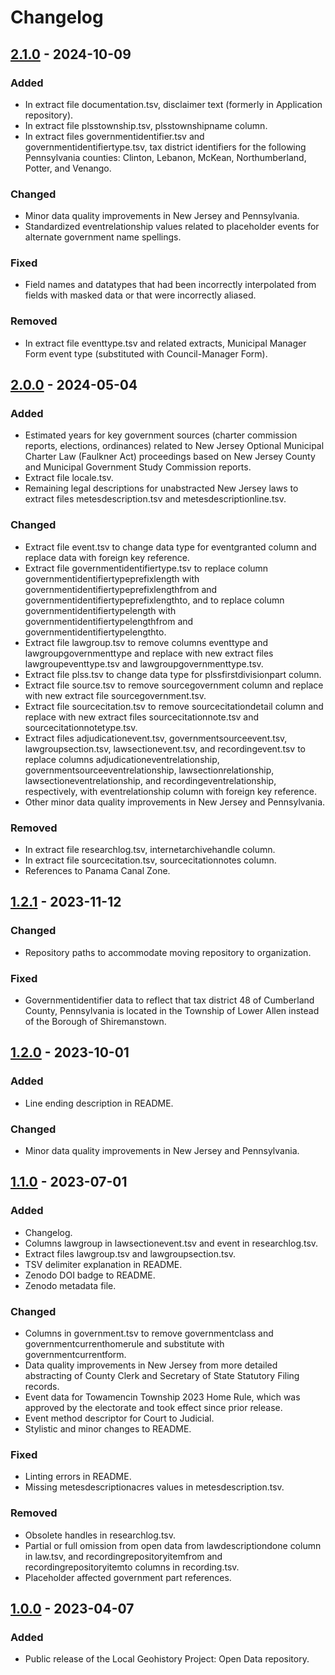 # Changelog

## [2.1.0] - 2024-10-09

### Added

- In extract file documentation.tsv, disclaimer text (formerly in Application repository).
- In extract file plsstownship.tsv, plsstownshipname column.
- In extract files governmentidentifier.tsv and governmentidentifiertype.tsv, tax district identifiers for the following Pennsylvania counties: Clinton, Lebanon, McKean, Northumberland, Potter, and Venango.

### Changed

- Minor data quality improvements in New Jersey and Pennsylvania.
- Standardized eventrelationship values related to placeholder events for alternate government name spellings.

### Fixed

- Field names and datatypes that had been incorrectly interpolated from fields with masked data or that were incorrectly aliased.

### Removed

- In extract file eventtype.tsv and related extracts, Municipal Manager Form event type (substituted with Council-Manager Form).

## [2.0.0] - 2024-05-04

### Added

- Estimated years for key government sources (charter commission reports, elections, ordinances) related to New Jersey Optional Municipal Charter Law (Faulkner Act) proceedings based on New Jersey County and Municipal Government Study Commission reports.
- Extract file locale.tsv.
- Remaining legal descriptions for unabstracted New Jersey laws to extract files metesdescription.tsv and metesdescriptionline.tsv.

### Changed

- Extract file event.tsv to change data type for eventgranted column and replace data with foreign key reference.
- Extract file governmentidentifiertype.tsv to replace column governmentidentifiertypeprefixlength with governmentidentifiertypeprefixlengthfrom and governmentidentifiertypeprefixlengthto, and to replace column governmentidentifiertypelength with governmentidentifiertypelengthfrom and governmentidentifiertypelengthto.
- Extract file lawgroup.tsv to remove columns eventtype and lawgroupgovernmenttype and replace with new extract files lawgroupeventtype.tsv and lawgroupgovernmenttype.tsv.
- Extract file plss.tsv to change data type for plssfirstdivisionpart column.
- Extract file source.tsv to remove sourcegovernment column and replace with new extract file sourcegovernment.tsv.
- Extract file sourcecitation.tsv to remove sourcecitationdetail column and replace with new extract files sourcecitationnote.tsv and sourcecitationnotetype.tsv.
- Extract files adjudicationevent.tsv, governmentsourceevent.tsv, lawgroupsection.tsv, lawsectionevent.tsv, and recordingevent.tsv to replace columns adjudicationeventrelationship, governmentsourceeventrelationship, lawsectionrelationship, lawsectioneventrelationship, and recordingeventrelationship, respectively, with eventrelationship column with foreign key reference.
- Other minor data quality improvements in New Jersey and Pennsylvania.

### Removed

- In extract file researchlog.tsv, internetarchivehandle column.
- In extract file sourcecitation.tsv, sourcecitationnotes column.
- References to Panama Canal Zone.

## [1.2.1] - 2023-11-12

### Changed

- Repository paths to accommodate moving repository to organization.

### Fixed

- Governmentidentifier data to reflect that tax district 48 of Cumberland County, Pennsylvania is located in the Township of Lower Allen instead of the Borough of Shiremanstown.

## [1.2.0] - 2023-10-01

### Added

- Line ending description in README.

### Changed

- Minor data quality improvements in New Jersey and Pennsylvania.

## [1.1.0] - 2023-07-01

### Added

- Changelog.
- Columns lawgroup in lawsectionevent.tsv and event in researchlog.tsv.
- Extract files lawgroup.tsv and lawgroupsection.tsv.
- TSV delimiter explanation in README.
- Zenodo DOI badge to README.
- Zenodo metadata file.

### Changed

- Columns in government.tsv to remove governmentclass and governmentcurrenthomerule and substitute with governmentcurrentform.
- Data quality improvements in New Jersey from more detailed abstracting of County Clerk and Secretary of State Statutory Filing records.
- Event data for Towamencin Township 2023 Home Rule, which was approved by the electorate and took effect since prior release.
- Event method descriptor for Court to Judicial.
- Stylistic and minor changes to README.

### Fixed

- Linting errors in README.
- Missing metesdescriptionacres values in metesdescription.tsv.

### Removed

- Obsolete handles in researchlog.tsv.
- Partial or full omission from open data from lawdescriptiondone column in law.tsv, and recordingrepositoryitemfrom and recordingrepositoryitemto columns in recording.tsv.
- Placeholder affected government part references.

## [1.0.0] - 2023-04-07

### Added

- Public release of the Local Geohistory Project: Open Data repository.

[2.1.0]: https://github.com/localgeohistoryproject/open-data/compare/v2.0.0...v2.1.0
[2.0.0]: https://github.com/localgeohistoryproject/open-data/compare/v1.2.1...v2.0.0
[1.2.1]: https://github.com/localgeohistoryproject/open-data/compare/v1.2.0...v1.2.1
[1.2.0]: https://github.com/localgeohistoryproject/open-data/compare/v1.1.0...v1.2.0
[1.1.0]: https://github.com/localgeohistoryproject/open-data/compare/v1.0.0...v1.1.0
[1.0.0]: https://github.com/localgeohistoryproject/open-data/releases/tag/v1.0.0

